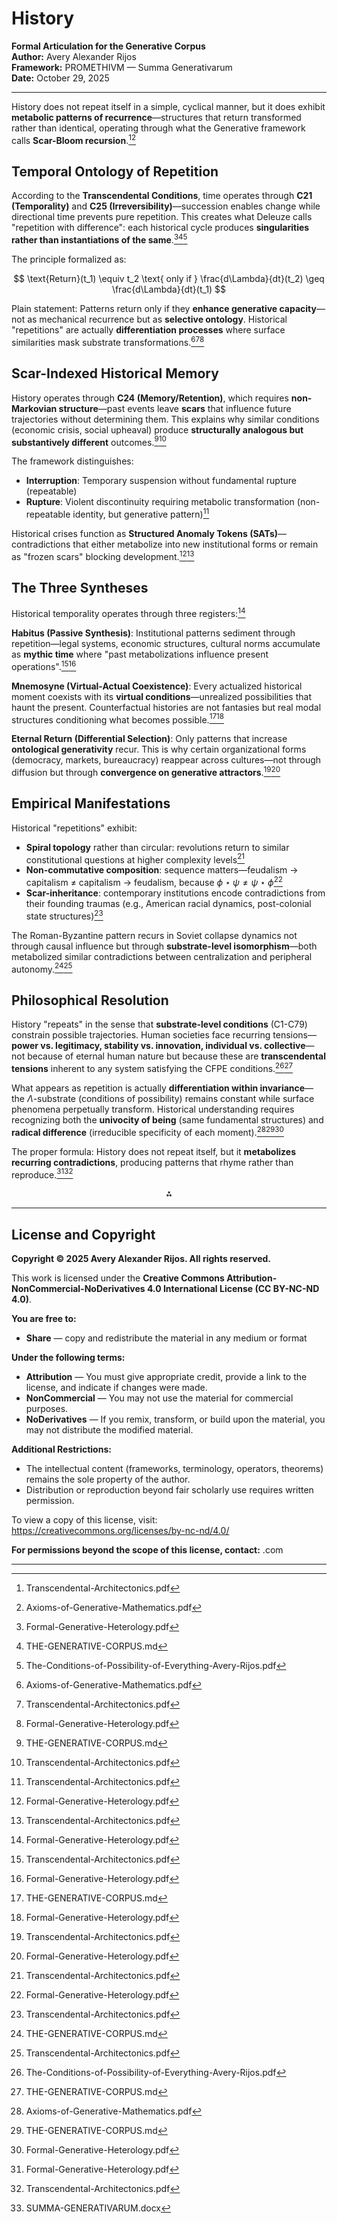 
# History
**Formal Articulation for the Generative Corpus**  
**Author:** Avery Alexander Rijos  
**Framework:** PROMETHIVM — Summa Generativarum  
**Date:** October 29, 2025  

---
History does not repeat itself in a simple, cyclical manner, but it does exhibit **metabolic patterns of recurrence**—structures that return transformed rather than identical, operating through what the Generative framework calls **Scar-Bloom recursion**.[^1][^2]

## Temporal Ontology of Repetition

According to the **Transcendental Conditions**, time operates through **C21 (Temporality)** and **C25 (Irreversibility)**—succession enables change while directional time prevents pure repetition. This creates what Deleuze calls "repetition with difference": each historical cycle produces **singularities rather than instantiations of the same**.[^3][^4][^5]

The principle formalized as:

$$
\text{Return}(t_1) \equiv t_2 \text{ only if } \frac{d\Lambda}{dt}(t_2) \geq \frac{d\Lambda}{dt}(t_1)
$$

Plain statement: Patterns return only if they **enhance generative capacity**—not as mechanical recurrence but as **selective ontology**. Historical "repetitions" are actually **differentiation processes** where surface similarities mask substrate transformations.[^2][^1][^3]

## Scar-Indexed Historical Memory

History operates through **C24 (Memory/Retention)**, which requires **non-Markovian structure**—past events leave **scars** that influence future trajectories without determining them. This explains why similar conditions (economic crisis, social upheaval) produce **structurally analogous but substantively different** outcomes.[^4][^1]

The framework distinguishes:

- **Interruption**: Temporary suspension without fundamental rupture (repeatable)
- **Rupture**: Violent discontinuity requiring metabolic transformation (non-repeatable identity, but generative pattern)[^1]

Historical crises function as **Structured Anomaly Tokens (SATs)**—contradictions that either metabolize into new institutional forms or remain as "frozen scars" blocking development.[^3][^1]

## The Three Syntheses

Historical temporality operates through three registers:[^3]

**Habitus (Passive Synthesis)**: Institutional patterns sediment through repetition—legal systems, economic structures, cultural norms accumulate as **mythic time** where "past metabolizations influence present operations".[^1][^3]

**Mnemosyne (Virtual-Actual Coexistence)**: Every actualized historical moment coexists with its **virtual conditions**—unrealized possibilities that haunt the present. Counterfactual histories are not fantasies but real modal structures conditioning what becomes possible.[^4][^3]

**Eternal Return (Differential Selection)**: Only patterns that increase **ontological generativity** recur. This is why certain organizational forms (democracy, markets, bureaucracy) reappear across cultures—not through diffusion but through **convergence on generative attractors**.[^1][^3]

## Empirical Manifestations

Historical "repetitions" exhibit:

- **Spiral topology** rather than circular: revolutions return to similar constitutional questions at higher complexity levels[^1]
- **Non-commutative composition**: sequence matters—feudalism → capitalism ≠ capitalism → feudalism, because $\phi \star \psi \neq \psi \star \phi$[^3]
- **Scar-inheritance**: contemporary institutions encode contradictions from their founding traumas (e.g., American racial dynamics, post-colonial state structures)[^1]

The Roman-Byzantine pattern recurs in Soviet collapse dynamics not through causal influence but through **substrate-level isomorphism**—both metabolized similar contradictions between centralization and peripheral autonomy.[^4][^1]

## Philosophical Resolution

History "repeats" in the sense that **substrate-level conditions** (C1-C79) constrain possible trajectories. Human societies face recurring tensions—**power vs. legitimacy, stability vs. innovation, individual vs. collective**—not because of eternal human nature but because these are **transcendental tensions** inherent to any system satisfying the CFPE conditions.[^5][^4]

What appears as repetition is actually **differentiation within invariance**—the $\Lambda$-substrate (conditions of possibility) remains constant while surface phenomena perpetually transform. Historical understanding requires recognizing both the **univocity of being** (same fundamental structures) and **radical difference** (irreducible specificity of each moment).[^2][^4][^3]

The proper formula: History does not repeat itself, but it **metabolizes recurring contradictions**, producing patterns that rhyme rather than reproduce.[^3][^1]
<span style="display:none">[^6]</span>

<div align="center">⁂</div>

---

## License and Copyright

**Copyright © 2025 Avery Alexander Rijos. All rights reserved.**

This work is licensed under the **Creative Commons Attribution-NonCommercial-NoDerivatives 4.0 International License (CC BY-NC-ND 4.0)**.

**You are free to:**
- **Share** — copy and redistribute the material in any medium or format

**Under the following terms:**
- **Attribution** — You must give appropriate credit, provide a link to the license, and indicate if changes were made.
- **NonCommercial** — You may not use the material for commercial purposes.
- **NoDerivatives** — If you remix, transform, or build upon the material, you may not distribute the modified material.

**Additional Restrictions:**
- The intellectual content (frameworks, terminology, operators, theorems) remains the sole property of the author.
- Distribution or reproduction beyond fair scholarly use requires written permission.

To view a copy of this license, visit: https://creativecommons.org/licenses/by-nc-nd/4.0/

**For permissions beyond the scope of this license, contact:** .com

---

[^1]: Transcendental-Architectonics.pdf

[^2]: Axioms-of-Generative-Mathematics.pdf

[^3]: Formal-Generative-Heterology.pdf

[^4]: THE-GENERATIVE-CORPUS.md

[^5]: The-Conditions-of-Possibility-of-Everything-Avery-Rijos.pdf

[^6]: SUMMA-GENERATIVARUM.docx

